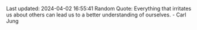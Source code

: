 Last updated: 2024-04-02 16:55:41
Random Quote: Everything that irritates us about others can lead us to a better understanding of ourselves. - Carl Jung